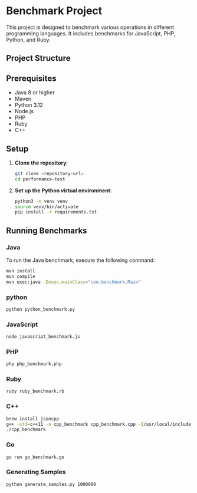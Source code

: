 # Benchmark Project

This project is designed to benchmark various operations in different programming languages. It includes benchmarks for JavaScript, PHP, Python, and Ruby.

## Project Structure

## Prerequisites

- Java 8 or higher
- Maven
- Python 3.12
- Node.js
- PHP
- Ruby
- C++

## Setup

1. **Clone the repository**:
    ```sh
    git clone <repository-url>
    cd performance-test
    ```

2. **Set up the Python virtual environment**:
    ```sh
    python3 -m venv venv
    source venv/bin/activate
    pip install -r requirements.txt
    ```

## Running Benchmarks

### Java

To run the Java benchmark, execute the following command:
```sh
mvn install
mvn compile
mvn exec:java -Dexec.mainClass="com.benchmark.Main"
```

### python
```sh
python python_benchmark.py
```

### JavaScript
```sh
node javascript_benchmark.js
```

### PHP
```sh
php php_benchmark.php
```

### Ruby
```sh
ruby ruby_benchmark.rb
```

### C++
```sh
brew install jsoncpp
g++ -std=c++11 -o cpp_benchmark cpp_benchmark.cpp -I/usr/local/include -L/usr/local/lib -ljsoncpp
./cpp_benchmark
```

### Go
```sh
go run go_benchmark.go
```

### Generating Samples
```sh
python generate_samples.py 1000000
```
